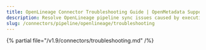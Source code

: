 ```yaml
---
title: OpenLineage Connector Troubleshooting Guide | OpenMetadata Support
description: Resolve OpenLineage pipeline sync issues caused by execution trace mismatches or metadata inconsistency.
slug: /connectors/pipeline/openlineage/troubleshooting
---
```


{% partial file="/v1.9/connectors/troubleshooting.md" /%}
